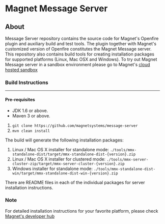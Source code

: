 Magnet Message Server
========

About
-----
Message Server repository contains the source code for Magnet's Openfire plugin and auxiliary build and test tools. The plugin together with Magnet's customized version of Openfire constitutes the Magnet Message server. This repository also contains build tools for creating installation packages for supported platforms (Linux, Mac OSX and Windows).
To try out Magnet Message server in a sandbox environment please go to Magnet's [cloud hosted sandbox](https://sandbox.magnet.com)

### Build Instructions
----------------------

#### Pre-requisites
- JDK 1.6 or above.
- Maven 3 or above.

1. `git clone https://github.com/magnetsystems/message-server`
2. `mvn clean install`

The build will generate the following installation packages:

1. Linux / Mac OS X installer for standalone mode:
`./tools/mmx-standalone-dist/target/mmx-standalone-dist-{version}.zip`
2. Linux / Mac OS X installer for clustered mode:
`./tools/mmx-server-cluster-zip/target/mmx-server-cluster-{version}.zip`
3. Windows installer for standalone mode:
`./tools/mmx-standalone-dist-win/target/mmx-standalone-dist-win-{version}.zip`

There are README files in each of the individual packages for server installation instructions.

### Note
For detailed installation instructions for your favorite platform, please check [Magnet's developer hub](https://docs.magnet.com/message/local-installation/)


